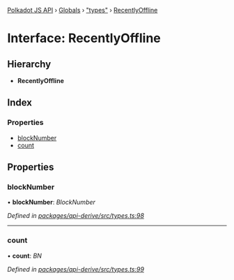 [Polkadot JS API](../README.md) › [Globals](../globals.md) › ["types"](../modules/_types_.md) › [RecentlyOffline](_types_.recentlyoffline.md)

# Interface: RecentlyOffline

## Hierarchy

* **RecentlyOffline**

## Index

### Properties

* [blockNumber](_types_.recentlyoffline.md#blocknumber)
* [count](_types_.recentlyoffline.md#count)

## Properties

###  blockNumber

• **blockNumber**: *BlockNumber*

*Defined in [packages/api-derive/src/types.ts:98](https://github.com/polkadot-js/api/blob/f77ae4d99f/packages/api-derive/src/types.ts#L98)*

___

###  count

• **count**: *BN*

*Defined in [packages/api-derive/src/types.ts:99](https://github.com/polkadot-js/api/blob/f77ae4d99f/packages/api-derive/src/types.ts#L99)*

